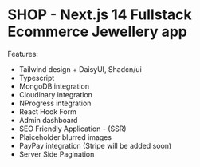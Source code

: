 # SHOP - Next.js 14 Fullstack Ecommerce Jewellery app

Features:

- Tailwind design + DaisyUI, Shadcn/ui
- Typescript
- MongoDB integration
- Cloudinary integration
- NProgress integration
- React Hook Form
- Admin dashboard
- SEO Friendly Application - (SSR)
- Plaiceholder blurred images
- PayPay integration (Stripe will be added soon)
- Server Side Pagination
